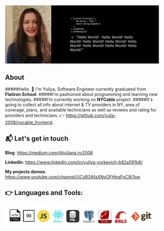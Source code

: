 ![Yuliya](https://github.com/yulia-2008/yulia-2008/blob/main/0-02-04-267bea2002925f758de3b006611f80669a421e7e9f1a44b19009d649cf009d.jpg)


 ## About 

#####Hello. :vulcan_salute: I'm Yuliya, Software Engineer currently graduated from **Flatiron School**. 
#####I'm pashioned about programming and learning new technologies. 
#####I’m currently working on **NYCable** project. 
#####It's going to collect all info about internet & TV providers in NY, area of coverage, plans, and available technicians as well as reviews and rating for providers and technicians.
:point_right: https://github.com/yulia-2008/nycable_frontend.



 ## 📬 Let's get in touch

**Blog**: https://medium.com/@juliana.ny2008

**LinkedIn**: https://www.linkedin.com/in/yuliya-yurkevich-b82a591b8/

**My projects demos**: https://www.youtube.com/channel/UCzB3AfaXNvOFHbqPxC9i7ow



 :point_right: **Languages and Tools**:
--------------------------------------
![languages](https://github.com/yulia-2008/yulia-2008/blob/main/icon_SQL.jpg)

